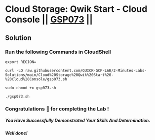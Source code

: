 # Cloud Storage: Qwik Start - Cloud Console || [GSP073](https://www.cloudskillsboost.google/focuses/1760?parent=catalog) ||

## Solution 

### Run the following Commands in CloudShell
```
export REGION=
```
```
curl -LO raw.githubusercontent.com/QUICK-GCP-LAB/2-Minutes-Labs-Solutions/main/Cloud%20Storage%20Qwik%20Start%20-%20Cloud%20Console/gsp073.sh

sudo chmod +x gsp073.sh

./gsp073.sh
```
### Congratulations 🎉 for completing the Lab !

##### *You Have Successfully Demonstrated Your Skills And Determination.*

#### *Well done!*
